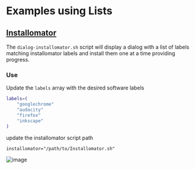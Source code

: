# Examples using Lists

## [Installomator](https://github.com/Installomator/Installomator)

The `dialog-installomator.sh` script will display a dialog with a list of labels matching installomator labels and install them one at a time providing progress.

### Use

Update the `labels` array with the desired software labels

```bash
labels=(
    "googlechrome"
    "audacity"
    "firefox"
    "inkscape"
)
```

update the installomator script path

`installomator="/path/to/Installomator.sh"`

![image](https://user-images.githubusercontent.com/3598965/152978464-1b602a68-da97-431a-8f79-1d899cb4fccb.png)
